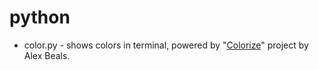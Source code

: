# python

 * color.py - shows colors in terminal, powered by "[Colorize](https://alexbeals.com/projects/colorize/)" project by Alex Beals.
